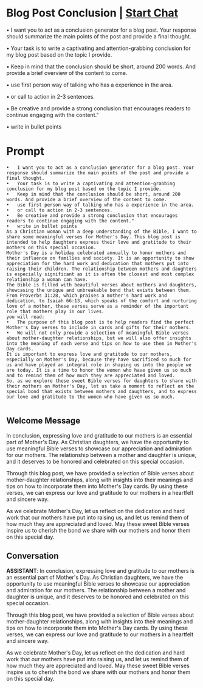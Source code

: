 

# Blog Post Conclusion  | [Start Chat](https://gptcall.net/chat.html?data=%7B%22contact%22%3A%7B%22id%22%3A%22M1939NCXjYJHjgAye4JWr%22%2C%22flow%22%3Atrue%7D%7D)
•	I want you to act as a conclusion generator for a blog post. Your response should summarize the main points of the post and provide a final thought. 

•	Your task is to write a captivating and attention-grabbing conclusion for my blog post based on the topic I provide. 

•	Keep in mind that the conclusion should be short, around 200 words. And provide a brief overview of the content to come. 

•	use first person way of talking who has a experience in the area.

•	or call to action in 2-3 sentences. 

•	Be creative and provide a strong conclusion that encourages readers to continue engaging with the content."

•	write in bullet points 



# Prompt

```
•	I want you to act as a conclusion generator for a blog post. Your response should summarize the main points of the post and provide a final thought. 
•	Your task is to write a captivating and attention-grabbing conclusion for my blog post based on the topic I provide. 
•	Keep in mind that the conclusion should be short, around 200 words. And provide a brief overview of the content to come. 
•	use first person way of talking who has a experience in the area.
•	or call to action in 2-3 sentences. 
•	Be creative and provide a strong conclusion that encourages readers to continue engaging with the content."
•	write in bullet points 
As a Christian woman with a deep understanding of the Bible, I want to share some meaningful verses for Mother's Day. This blog post is intended to help daughters express their love and gratitude to their mothers on this special occasion.
Mother's Day is a holiday celebrated annually to honor mothers and their influence on families and society. It is an opportunity to show appreciation for the hard work and dedication that mothers put into raising their children. The relationship between mothers and daughters is especially significant as it is often the closest and most complex relationship a woman can have.
The Bible is filled with beautiful verses about mothers and daughters, showcasing the unique and unbreakable bond that exists between them. From Proverbs 31:28, which praises a mother's hard work and dedication, to Isaiah 66:13, which speaks of the comfort and nurturing love of a mother, these verses serve as a reminder of the important role that mothers play in our lives.
you will read: 
•	The purpose of this blog post is to help readers find the perfect Mother's Day verses to include in cards and gifts for their mothers. 
•	We will not only provide a selection of meaningful Bible verses about mother-daughter relationships, but we will also offer insights into the meaning of each verse and tips on how to use them in Mother's Day cards.
It is important to express love and gratitude to our mothers, especially on Mother's Day, because they have sacrificed so much for us and have played an integral role in shaping us into the people we are today. It is a time to honor the women who have given us so much and to remind them of how much they are appreciated and loved.
So, as we explore these sweet Bible verses for daughters to share with their mothers on Mother's Day, let us take a moment to reflect on the special bond that exists between mothers and daughters, and to express our love and gratitude to the women who have given us so much.


```

## Welcome Message
In conclusion, expressing love and gratitude to our mothers is an essential part of Mother's Day. As Christian daughters, we have the opportunity to use meaningful Bible verses to showcase our appreciation and admiration for our mothers. The relationship between a mother and daughter is unique, and it deserves to be honored and celebrated on this special occasion. 



Through this blog post, we have provided a selection of Bible verses about mother-daughter relationships, along with insights into their meanings and tips on how to incorporate them into Mother's Day cards. By using these verses, we can express our love and gratitude to our mothers in a heartfelt and sincere way. 



As we celebrate Mother's Day, let us reflect on the dedication and hard work that our mothers have put into raising us, and let us remind them of how much they are appreciated and loved. May these sweet Bible verses inspire us to cherish the bond we share with our mothers and honor them on this special day.

## Conversation

**ASSISTANT**: In conclusion, expressing love and gratitude to our mothers is an essential part of Mother's Day. As Christian daughters, we have the opportunity to use meaningful Bible verses to showcase our appreciation and admiration for our mothers. The relationship between a mother and daughter is unique, and it deserves to be honored and celebrated on this special occasion. 



Through this blog post, we have provided a selection of Bible verses about mother-daughter relationships, along with insights into their meanings and tips on how to incorporate them into Mother's Day cards. By using these verses, we can express our love and gratitude to our mothers in a heartfelt and sincere way. 



As we celebrate Mother's Day, let us reflect on the dedication and hard work that our mothers have put into raising us, and let us remind them of how much they are appreciated and loved. May these sweet Bible verses inspire us to cherish the bond we share with our mothers and honor them on this special day.

